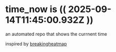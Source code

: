 # time_now is (( 2025-09-14T11:45:00.932Z ))

an automated repo that shows the currnent time

inspired by [breakingheatmap](https://github.com/breakingheatmap/breakingheatmap)